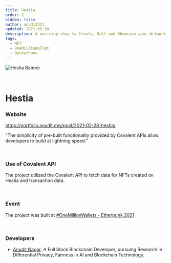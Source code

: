 ```yaml
---
title: Hestia
order: 2
hidden: false
author: anadi2311
updated: 2021-05-30
description: A one-stop shop to Create, Sell and Showcase your Artwork aiming to democratize the control and pricing of assets via Harberger Taxes
tags:
  - NFT
  - OneMillioWallet
  - Hackathons
---
```


![Hestia Banner](../images/hestia-banner.png)

&nbsp;
# Hestia

### Website
https://portfolio.anudit.dev/post/2021-02-28-hestia/

<Aside>

"The simplicity of pre-built functionality provided by Covalent APIs allow developers to build at lightning speed."

</Aside>

&nbsp;
### Use of Covalent API
The project utilized the Covalent API to fetch data for NFTs created on Hestia and transaction data.

&nbsp;
### Event
The project was built at [#OneMillionWallets - Etherpunk 2021](https://www.covalenthq.com/blog/etherpunk-winners-announcement/)

&nbsp;
### Developers

- [Anudit Nagar](https://anudit.dev/): A Full Stack Blockchain Developer, pursuing Research in Differential Privacy, Fairness in AI and Blockchain Technology.

